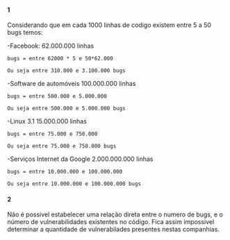 
  #### 1
  
  Considerando  que em cada 1000 linhas de codigo existem entre 5 a 50 bugs temos:

  -Facebook:
    62.000.000 linhas
    
    bugs = entre 62000 * 5 e 50*62.000
    
    Ou seja entre 310.000 e 3.100.000 bugs
    
  -Software de automóveis
    100.000.000 linhas
    
    bugs = entre 500.000 e 5.000.000
    
    Ou seja entre 500.000 e 5.000.000 bugs
  
  -Linux 3.1
    15.000.000 linhas
    
    bugs = entre 75.000 e 750.000
    
    Ou seja entre 75.000 e 750.000 bugs 
  
  -Serviços Internet da Google
    2.000.000.000 linhas
    
    bugs = entre 10.000.000 e 100.000.000
    
    Ou seja entre 10.000.000 e 100.000.000 bugs 



  
  
  
  #### 2

  Não é possivel estabelecer uma relação direta entre o numero de bugs, e o número de vulnerabilidades existentes no código.
  Fica assim impossivel determinar a quantidade de vulnerabilades presentes nestas companhias.
  

